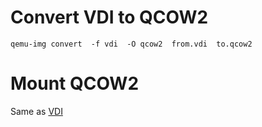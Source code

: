 Convert VDI to QCOW2
====================

    qemu-img convert  -f vdi  -O qcow2  from.vdi  to.qcow2



Mount QCOW2
===========

Same as [VDI](../virtualbox/mount-vdi.md)
